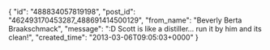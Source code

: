  {
   "id": "488834057819198",
   "post_id": "462493170453287_488691414500129",
   "from_name": "Beverly Berta Braakschmack",
   "message": ":D Scott is like a distiller... run it by him and its clean!",
   "created_time": "2013-03-06T09:05:03+0000"
 }
